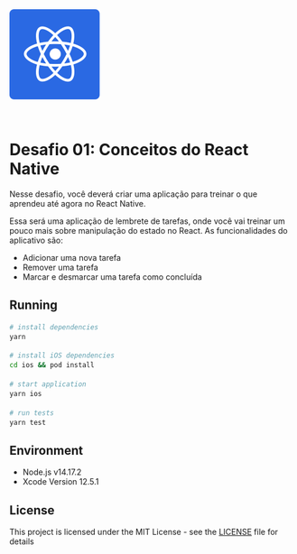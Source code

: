 <img alt="Ignite" src=".github/cover-react-native.svg" style="margin-bottom: 30px;" />

<h1 align="left">
  Desafio 01: Conceitos do React Native
</h1>

<p>
Nesse desafio, você deverá criar uma aplicação para treinar o que aprendeu até agora no React Native.

Essa será uma aplicação de lembrete de tarefas, onde você vai treinar um pouco mais sobre manipulação do estado no React.
As funcionalidades do aplicativo são:

- Adicionar uma nova tarefa
- Remover uma tarefa
- Marcar e desmarcar uma tarefa como concluída
</p>

## Running

```bash
# install dependencies
yarn

# install iOS dependencies
cd ios && pod install

# start application
yarn ios

# run tests
yarn test
```

## Environment

- Node.js v14.17.2
- Xcode Version 12.5.1

## License

This project is licensed under the MIT License - see the [LICENSE](LICENSE) file for details
